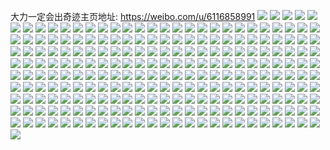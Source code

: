 大力一定会出奇迹主页地址: https://weibo.com/u/6116858991 
![](https://wx4.sinaimg.cn/mw2000/006FXIrZly1h905myhyk2j30u0140jz3.jpg) 
![](https://wx4.sinaimg.cn/mw2000/006FXIrZly1h8wh5n0oxgj30u0140gro.jpg) 
![](https://wx4.sinaimg.cn/mw2000/006FXIrZly1h8iuwbwe6gj30u00ynq7d.jpg) 
![](https://wx4.sinaimg.cn/mw2000/006FXIrZly1h88ftl4b61j31400u0gre.jpg) 
![](https://wx4.sinaimg.cn/mw2000/006FXIrZly1h6uowlhsixj30u0140nap.jpg) 
![](https://wx4.sinaimg.cn/mw2000/006FXIrZly1h6uowlv30gj30u0140drx.jpg) 
![](https://wx4.sinaimg.cn/mw2000/006FXIrZly1h6uowl4fu1j30u0140n8u.jpg) 
![](https://wx4.sinaimg.cn/mw2000/006FXIrZly1h6uowm6zq4j30u0140wre.jpg) 
![](https://wx4.sinaimg.cn/mw2000/006FXIrZly1h6uowmia3ij30u01440uu.jpg) 
![](https://wx4.sinaimg.cn/mw2000/006FXIrZly1h65a0d1bbcj30u0140aed.jpg) 
![](https://wx4.sinaimg.cn/mw2000/006FXIrZly1h592ge1dohj30u0140ah1.jpg) 
![](https://wx4.sinaimg.cn/mw2000/006FXIrZly1h592geh9frj30u00u0dlo.jpg) 
![](https://wx4.sinaimg.cn/mw2000/006FXIrZly1h592gerykjj30u0140n1g.jpg) 
![](https://wx4.sinaimg.cn/mw2000/006FXIrZly1h56jgbpaiwj30u01sygtx.jpg) 
![](https://wx4.sinaimg.cn/mw2000/006FXIrZly1h56jgf7co3j30u01sy49b.jpg) 
![](https://wx4.sinaimg.cn/mw2000/006FXIrZly1h3z811i8i2j31400u012e.jpg) 
![](https://wx4.sinaimg.cn/mw2000/006FXIrZly1h3z811qkt1j30u01hcwny.jpg) 
![](https://wx4.sinaimg.cn/mw2000/006FXIrZly1h3z8118ud4j30u01hcqc7.jpg) 
![](https://wx4.sinaimg.cn/mw2000/006FXIrZly1h3z8121oelj30u01hcguo.jpg) 
![](https://wx4.sinaimg.cn/mw2000/006FXIrZly1h3bd47m8jnj30sg3r4awv.jpg) 
![](https://wx4.sinaimg.cn/mw2000/006FXIrZly1h3bd49juxrj30sg47phdt.jpg) 
![](https://wx4.sinaimg.cn/mw2000/006FXIrZly1h3bd4bt6tjj30sg4wp1kx.jpg) 
![](https://wx4.sinaimg.cn/mw2000/006FXIrZly1h3bd4dv5g2j30sg7dh4qq.jpg) 
![](https://wx4.sinaimg.cn/mw2000/006FXIrZly1h29do72klyj30u0158wld.jpg) 
![](https://wx4.sinaimg.cn/mw2000/006FXIrZly1h29do7dkh2j30u014044h.jpg) 
![](https://wx4.sinaimg.cn/mw2000/006FXIrZly1h1jxk4uf5kj30u014044m.jpg) 
![](https://wx4.sinaimg.cn/mw2000/006FXIrZly1h1jxk5b91lj30u0140jwr.jpg) 
![](https://wx4.sinaimg.cn/mw2000/006FXIrZly1h1hij8o7ctj30u0140tcd.jpg) 
![](https://wx4.sinaimg.cn/mw2000/006FXIrZly1h1cwetmd0qj30u0140doh.jpg) 
![](https://wx4.sinaimg.cn/mw2000/006FXIrZly1h13qunw240j311i0u0aih.jpg) 
![](https://wx4.sinaimg.cn/mw2000/006FXIrZly1h13qw8u9mjj311i0u011o.jpg) 
![](https://wx4.sinaimg.cn/mw2000/006FXIrZly1h13quqbf91j30u011in40.jpg) 
![](https://wx4.sinaimg.cn/mw2000/006FXIrZly1h13quol2o8j311i0u0ti7.jpg) 
![](https://wx4.sinaimg.cn/mw2000/006FXIrZly1h13hkhkn6lj31sy0u0k26.jpg) 
![](https://wx4.sinaimg.cn/mw2000/006FXIrZly1gzww4omjx7j30u00u0agc.jpg) 
![](https://wx4.sinaimg.cn/mw2000/006FXIrZly1gz1uxnpo7mj33402c0u0x.jpg) 
![](https://wx4.sinaimg.cn/mw2000/006FXIrZly1gyya3jstd6j31wu2jtb2a.jpg) 
![](https://wx4.sinaimg.cn/mw2000/006FXIrZly1gyya3mp3k9j32c0340x6r.jpg) 
![](https://wx4.sinaimg.cn/mw2000/006FXIrZly1gyya3o0u2oj32c0340hdu.jpg) 
![](https://wx4.sinaimg.cn/mw2000/006FXIrZly1gyya3iejruj32c03404qq.jpg) 
![](https://wx4.sinaimg.cn/mw2000/006FXIrZly1gytrnyadh0j32c0340e84.jpg) 
![](https://wx4.sinaimg.cn/mw2000/006FXIrZly1gytrnugu9xj32c03407wi.jpg) 
![](https://wx4.sinaimg.cn/mw2000/006FXIrZly1gyr8gv5upoj31kw2dcb29.jpg) 
![](https://wx4.sinaimg.cn/mw2000/006FXIrZly1gxs5z204qij32c0340kjm.jpg) 
![](https://wx4.sinaimg.cn/mw2000/006FXIrZly1gxs5z2ddy0j30zj1bedrq.jpg) 
![](https://wx4.sinaimg.cn/mw2000/006FXIrZly1gxj9kbr1k4j32c0340kjn.jpg) 
![](https://wx4.sinaimg.cn/mw2000/006FXIrZly1gxj9ke0e65j33402c0hdw.jpg) 
![](https://wx4.sinaimg.cn/mw2000/006FXIrZly1gx61xkhnzmj30u00u0tkc.jpg) 
![](https://wx4.sinaimg.cn/mw2000/006FXIrZly1gx61xl3qa0j30u00u0ds1.jpg) 
![](https://wx4.sinaimg.cn/mw2000/006FXIrZly1gx61xliafqj30u00u0qb6.jpg) 
![](https://wx4.sinaimg.cn/mw2000/006FXIrZly1gwyc721nbzj32c0340kjl.jpg) 
![](https://wx4.sinaimg.cn/mw2000/006FXIrZly1gwtsk6n0mnj322o340hdu.jpg) 
![](https://wx4.sinaimg.cn/mw2000/006FXIrZly1gwtsk8yoakj322o340b2b.jpg) 
![](https://wx4.sinaimg.cn/mw2000/006FXIrZly1gw93na3pr7j32c0340e85.jpg) 
![](https://wx4.sinaimg.cn/mw2000/006FXIrZly1gw93nbk3hrj32c02c0u0x.jpg) 
![](https://wx4.sinaimg.cn/mw2000/006FXIrZly1gw93nds4ucj32c03404qr.jpg) 
![](https://wx4.sinaimg.cn/mw2000/006FXIrZly1gw93ngdkp3j32c02c0hdv.jpg) 
![](https://wx4.sinaimg.cn/mw2000/006FXIrZly1gw93not080j32c02c0e81.jpg) 
![](https://wx4.sinaimg.cn/mw2000/006FXIrZly1gw93nnnsxfj32c0340hdy.jpg) 
![](https://wx4.sinaimg.cn/mw2000/006FXIrZly1gv734qopbtj61yj1yjqv602.jpg) 
![](https://wx4.sinaimg.cn/mw2000/006FXIrZly1gv734ta66mj32c02c04qs.jpg) 
![](https://wx4.sinaimg.cn/mw2000/006FXIrZly1gv7350ybxnj61uc1uce8202.jpg) 
![](https://wx4.sinaimg.cn/mw2000/006FXIrZly1gv735gv95xj62c03407wk02.jpg) 
![](https://wx4.sinaimg.cn/mw2000/006FXIrZly1gv734xgnswj62c02c01ky02.jpg) 
![](https://wx4.sinaimg.cn/mw2000/006FXIrZly1gv734v0j5jj62c0340e8102.jpg) 
![](https://wx4.sinaimg.cn/mw2000/006FXIrZly1gv7354iws7j63402c0x6q02.jpg) 
![](https://wx4.sinaimg.cn/mw2000/006FXIrZly1gv7355to0sj62c02c07wi02.jpg) 
![](https://wx4.sinaimg.cn/mw2000/006FXIrZly1gv735c7k7tj32c02c0hdu.jpg) 
![](https://wx4.sinaimg.cn/mw2000/006FXIrZly1gv7357zyhwj32c02c0qv5.jpg) 
![](https://wx4.sinaimg.cn/mw2000/006FXIrZly1gv735ew4vjj62c03407wj02.jpg) 
![](https://wx4.sinaimg.cn/mw2000/006FXIrZly1gv7359jek0j32c02c01ky.jpg) 
![](https://wx4.sinaimg.cn/mw2000/006FXIrZly1gu5x96ipugj32c0340u0z.jpg) 
![](https://wx4.sinaimg.cn/mw2000/006FXIrZly1gu5x8y9huvj32c02c0npd.jpg) 
![](https://wx4.sinaimg.cn/mw2000/006FXIrZly1gs974yynpxj32c03401l6.jpg) 
![](https://wx4.sinaimg.cn/mw2000/006FXIrZly1gs974tsfhbj32c03407wp.jpg) 
![](https://wx4.sinaimg.cn/mw2000/006FXIrZly1gs8pinlg2oj32c0340he0.jpg) 
![](https://wx4.sinaimg.cn/mw2000/006FXIrZly1gs7fkc0hwlj31400u010n.jpg) 
![](https://wx4.sinaimg.cn/mw2000/006FXIrZly1gs7fkd6xl6j31400u0150.jpg) 
![](https://wx4.sinaimg.cn/mw2000/006FXIrZly1gs7fkco0dhj30u0140gxj.jpg) 
![](https://wx4.sinaimg.cn/mw2000/006FXIrZly1gs7fkehor6j30u0140qat.jpg) 
![](https://wx4.sinaimg.cn/mw2000/006FXIrZly1gs7fkdzclzj31400u07hv.jpg) 
![](https://wx4.sinaimg.cn/mw2000/006FXIrZly1gs7fkhaasbj31900u0gvj.jpg) 
![](https://wx4.sinaimg.cn/mw2000/006FXIrZly1gs7fkga73hj30u0140tjd.jpg) 
![](https://wx4.sinaimg.cn/mw2000/006FXIrZly1gs7fkfr3c5j30u01404a2.jpg) 
![](https://wx4.sinaimg.cn/mw2000/006FXIrZly1gs7fkf64f7j30u0140alg.jpg) 
![](https://wx4.sinaimg.cn/mw2000/006FXIrZly1gs1sfsmw3uj32c0340npf.jpg) 
![](https://wx4.sinaimg.cn/mw2000/006FXIrZly1gs1sfwecrxj32c0340qv6.jpg) 
![](https://wx4.sinaimg.cn/mw2000/006FXIrZly1gs1sg0n6tgj323c2si4qr.jpg) 
![](https://wx4.sinaimg.cn/mw2000/006FXIrZly1grokl32p2qj30u014078p.jpg) 
![](https://wx4.sinaimg.cn/mw2000/006FXIrZly1grntzed1k6j30u00u07cb.jpg) 
![](https://wx4.sinaimg.cn/mw2000/006FXIrZly1grntzfb5h4j30u00u0wo4.jpg) 
![](https://wx4.sinaimg.cn/mw2000/006FXIrZly1gri20epbrjj32c02c0x44.jpg) 
![](https://wx4.sinaimg.cn/mw2000/006FXIrZly1gr4xd8q84cj31kw2d7npi.jpg) 
![](https://wx4.sinaimg.cn/mw2000/006FXIrZly1gr4xdaq98oj31kw2d7npi.jpg) 
![](https://wx4.sinaimg.cn/mw2000/006FXIrZly1gr4xd6ru3ij32d71kwqva.jpg) 
![](https://wx4.sinaimg.cn/mw2000/006FXIrZly1gr4xdd3jqlj31kw2d7qva.jpg) 
![](https://wx4.sinaimg.cn/mw2000/006FXIrZly1gr4xdegz6uj31kw2dcx6r.jpg) 
![](https://wx4.sinaimg.cn/mw2000/006FXIrZly1gr4xdgejsoj31sg2ds4qs.jpg) 
![](https://wx4.sinaimg.cn/mw2000/006FXIrZly1gr1o2yjb0ij31kw2d7x6t.jpg) 
![](https://wx4.sinaimg.cn/mw2000/006FXIrZly1gqxav1gmsoj32d71kw1l3.jpg) 
![](https://wx4.sinaimg.cn/mw2000/006FXIrZly1gqxaux2bogj32d71kwb2f.jpg) 
![](https://wx4.sinaimg.cn/mw2000/006FXIrZly1gqpbdab85zj32c02c0hat.jpg) 
![](https://wx4.sinaimg.cn/mw2000/006FXIrZly1gqpbd1s5yjj31sg2ds1l0.jpg) 
![](https://wx4.sinaimg.cn/mw2000/006FXIrZly1gqpbd7tsucj32c02c04qp.jpg) 
![](https://wx4.sinaimg.cn/mw2000/006FXIrZly1gqpbd5c5k5j31sg2ds1l0.jpg) 
![](https://wx4.sinaimg.cn/mw2000/006FXIrZly1gqpbcxkkl5j32c0340kjm.jpg) 
![](https://wx4.sinaimg.cn/mw2000/006FXIrZly1gqlqd9e0ajj32c02c0b29.jpg) 
![](https://wx4.sinaimg.cn/mw2000/006FXIrZly1gqkn3a4toij32bu2bu7wh.jpg) 
![](https://wx4.sinaimg.cn/mw2000/006FXIrZly1gq7u31hrr0j30q90q9qce.jpg) 
![](https://wx4.sinaimg.cn/mw2000/006FXIrZly1gq7u342lmyj32c0340u10.jpg) 
![](https://wx4.sinaimg.cn/mw2000/006FXIrZly1gq7u37m5o9j32c02c0qv5.jpg) 
![](https://wx4.sinaimg.cn/mw2000/006FXIrZly1gq7u3bilm8j32c03401kz.jpg) 
![](https://wx4.sinaimg.cn/mw2000/006FXIrZly1gq7u3dyew0j32c03404qs.jpg) 
![](https://wx4.sinaimg.cn/mw2000/006FXIrZly1gq7u3fs8zpj33402c04qr.jpg) 
![](https://wx4.sinaimg.cn/mw2000/006FXIrZly1gpsta1wssvj32ds1sgqv5.jpg) 
![](https://wx4.sinaimg.cn/mw2000/006FXIrZly1gpsta415vij32c0340u0x.jpg) 
![](https://wx4.sinaimg.cn/mw2000/006FXIrZly1gpsta2wudqj32c02c0kf2.jpg) 
![](https://wx4.sinaimg.cn/mw2000/006FXIrZly1gpn185u7j9j32c03404qq.jpg) 
![](https://wx4.sinaimg.cn/mw2000/006FXIrZly1gp0pzlnvj0j31ho1v37tv.jpg) 
![](https://wx4.sinaimg.cn/mw2000/006FXIrZly1go7nbdflwvj30ux13lguq.jpg) 
![](https://wx4.sinaimg.cn/mw2000/006FXIrZly1gnitkxkk4ij32dc1kwh6q.jpg) 
![](https://wx4.sinaimg.cn/mw2000/006FXIrZly1gnitky4vl5j32dc1kwttv.jpg) 
![](https://wx4.sinaimg.cn/mw2000/006FXIrZly1gn4cnkfufaj30vc15swy4.jpg) 
![](https://wx4.sinaimg.cn/mw2000/006FXIrZly1gn4cnk5o0pj30vc15s1bz.jpg) 
![](https://wx4.sinaimg.cn/mw2000/006FXIrZly1gn4cnksxpej30vc15s4qq.jpg) 
![](https://wx4.sinaimg.cn/mw2000/006FXIrZly1gn4cnlbf8kj30vc15shdu.jpg) 
![](https://wx4.sinaimg.cn/mw2000/006FXIrZly1gn4cnm4cqsj32c03407wi.jpg) 
![](https://wx4.sinaimg.cn/mw2000/006FXIrZly1gn4cnn5ubgj32c0340b2a.jpg) 
![](https://wx4.sinaimg.cn/mw2000/006FXIrZly1gmt08pklwxj30u013ydlb.jpg) 
![](https://wx4.sinaimg.cn/mw2000/006FXIrZly1gme7z21zv7j31sg2dsb29.jpg) 
![](https://wx4.sinaimg.cn/mw2000/006FXIrZly1gmbn1wey3ej30u01400yb.jpg) 
![](https://wx4.sinaimg.cn/mw2000/006FXIrZly1gmbn1x9d5gj30u014043w.jpg) 
![](https://wx4.sinaimg.cn/mw2000/006FXIrZly1gmbn1yegcgj30u01400z3.jpg) 
![](https://wx4.sinaimg.cn/mw2000/006FXIrZly1gm07eandecj30u013y7bb.jpg) 
![](https://wx4.sinaimg.cn/mw2000/006FXIrZly1gm073d60g6j30u0140n6e.jpg) 
![](https://wx4.sinaimg.cn/mw2000/006FXIrZly1gm073bxwcjj30u0140tgs.jpg) 
![](https://wx4.sinaimg.cn/mw2000/006FXIrZly1glwdrbi9isj32c0340u11.jpg) 
![](https://wx4.sinaimg.cn/mw2000/006FXIrZly1glq17u8n3fj30u00u0n4o.jpg) 
![](https://wx4.sinaimg.cn/mw2000/006FXIrZly1glq17uqky1j30u00u00zq.jpg) 
![](https://wx4.sinaimg.cn/mw2000/006FXIrZly1gllz2b3z9rj30u00u07fa.jpg) 
![](https://wx4.sinaimg.cn/mw2000/006FXIrZly1gllz29zb88j30u00u0ne8.jpg) 
![](https://wx4.sinaimg.cn/mw2000/006FXIrZly1glj51f5vhrj30u0140akr.jpg) 
![](https://wx4.sinaimg.cn/mw2000/006FXIrZly1glj51fjykqj30u00u07cy.jpg) 
![](https://wx4.sinaimg.cn/mw2000/006FXIrZly1glj51go4k8j31400u0wpo.jpg) 
![](https://wx4.sinaimg.cn/mw2000/006FXIrZly1glj51g1fdkj30u00u0dnh.jpg) 
![](https://wx4.sinaimg.cn/mw2000/006FXIrZly1glj51gzlzoj30u00u048q.jpg) 
![](https://wx4.sinaimg.cn/mw2000/006FXIrZly1glj51hneyrj30u01407g3.jpg) 
![](https://wx4.sinaimg.cn/mw2000/006FXIrZly1glj51i05qzj30u0140qd5.jpg) 
![](https://wx4.sinaimg.cn/mw2000/006FXIrZly1glj51ie53nj30u0140n76.jpg) 
![](https://wx4.sinaimg.cn/mw2000/006FXIrZly1glj51iv0nkj30u0140dpc.jpg) 
![](https://wx4.sinaimg.cn/mw2000/006FXIrZly1glj51j95hij30u00u0n2u.jpg) 
![](https://wx4.sinaimg.cn/mw2000/006FXIrZly1glj51jmbw8j30u0140130.jpg) 
![](https://wx4.sinaimg.cn/mw2000/006FXIrZly1glj51k4m4oj30u0140tlb.jpg) 
![](https://wx4.sinaimg.cn/mw2000/006FXIrZly1glj51kkjruj30u0140an0.jpg) 
![](https://wx4.sinaimg.cn/mw2000/006FXIrZly1glj51pdvtgj30u0140n9h.jpg) 
![](https://wx4.sinaimg.cn/mw2000/006FXIrZly1glj51q3vdqj30u0140n5r.jpg) 
![](https://wx4.sinaimg.cn/mw2000/006FXIrZly1glj51qtvi2j31400u0tj3.jpg) 
![](https://wx4.sinaimg.cn/mw2000/006FXIrZly1gl7lvnpmjxj30u013yn5v.jpg) 
![](https://wx4.sinaimg.cn/mw2000/006FXIrZly1gl7lvo265tj30u00u0n6f.jpg) 
![](https://wx4.sinaimg.cn/mw2000/006FXIrZly1gl7lvoi4g2j30u0140tis.jpg) 
![](https://wx4.sinaimg.cn/mw2000/006FXIrZly1gkwq4poz2uj30u00u0dnu.jpg) 
![](https://wx4.sinaimg.cn/mw2000/006FXIrZly1gkwq4rfd2kj30u00u043n.jpg) 
![](https://wx4.sinaimg.cn/mw2000/006FXIrZly1gkwq4rr8gmj30u01407au.jpg) 
![](https://wx4.sinaimg.cn/mw2000/006FXIrZly1gkwq4s2x77j30u00u0jww.jpg) 
![](https://wx4.sinaimg.cn/mw2000/006FXIrZly1gkwq4q4gkmj30u01407eg.jpg) 
![](https://wx4.sinaimg.cn/mw2000/006FXIrZly1gkq4xv5wykj31sy0u0qun.jpg) 
![](https://wx4.sinaimg.cn/mw2000/006FXIrZly1gknw2qofixj30u0140gsi.jpg) 
![](https://wx4.sinaimg.cn/mw2000/006FXIrZly1gklc3dl6nxj30u00u07b1.jpg) 
![](https://wx4.sinaimg.cn/mw2000/006FXIrZly1gki0l8hztpj30u0140n6d.jpg) 
![](https://wx4.sinaimg.cn/mw2000/006FXIrZly1gk8j020szqj30u00u0aon.jpg) 
![](https://wx4.sinaimg.cn/mw2000/006FXIrZly1gk600wn6qwj31sg2dshdt.jpg) 
![](https://wx4.sinaimg.cn/mw2000/006FXIrZly1gk600x4u0mj31sg2dsnnd.jpg) 
![](https://wx4.sinaimg.cn/mw2000/006FXIrZly1gk600w1h63j31sg2dshdt.jpg) 
![](https://wx4.sinaimg.cn/mw2000/006FXIrZly1gjznhnkt9pj30ku112whx.jpg) 
![](https://wx4.sinaimg.cn/mw2000/006FXIrZly1gjznhn2tydj30ku112wht.jpg) 
![](https://wx4.sinaimg.cn/mw2000/006FXIrZly1gjz4rbvc9ej30u0140wph.jpg) 
![](https://wx4.sinaimg.cn/mw2000/006FXIrZly1gjz4iioar9j30u0140dl1.jpg) 
![](https://wx4.sinaimg.cn/mw2000/006FXIrZly1gjz4ilz7crj30u013y101.jpg) 
![](https://wx4.sinaimg.cn/mw2000/006FXIrZly1gjz52wmeosj30u00u0n5o.jpg) 
![](https://wx4.sinaimg.cn/mw2000/006FXIrZly1gjz52x5cibj30u00u0dlg.jpg) 
![](https://wx4.sinaimg.cn/mw2000/006FXIrZly1gjz52xv5thj30u00u0q8d.jpg) 
![](https://wx4.sinaimg.cn/mw2000/006FXIrZly1gjz53c5782j30u01407ga.jpg) 
![](https://wx4.sinaimg.cn/mw2000/006FXIrZly1gjz53eo8uhj30u00u0afb.jpg) 
![](https://wx4.sinaimg.cn/mw2000/006FXIrZly1gjz53dty9dj30u00u0q96.jpg) 
![](https://wx4.sinaimg.cn/mw2000/006FXIrZly1gjlmvunekcj30u00u0dme.jpg) 
![](https://wx4.sinaimg.cn/mw2000/006FXIrZly1gjgt6bmgtwj30u013z7gu.jpg) 
![](https://wx4.sinaimg.cn/mw2000/006FXIrZly1gisbdz2yqzj30u011ids0.jpg) 
![](https://wx4.sinaimg.cn/mw2000/006FXIrZly1gisbdzn06qj30u011idqv.jpg) 
![](https://wx4.sinaimg.cn/mw2000/006FXIrZly1gidc2yzu5hj30u013zdq8.jpg) 
![](https://wx4.sinaimg.cn/mw2000/006FXIrZly1gi337taum0j31s32dcav1.jpg) 
![](https://wx4.sinaimg.cn/mw2000/006FXIrZly1ghoy55oe4qj32c0340u0y.jpg) 
![](https://wx4.sinaimg.cn/mw2000/006FXIrZly1ghoy6a84n8j32c02c0nn9.jpg) 
![](https://wx4.sinaimg.cn/mw2000/006FXIrZly1ghoy57dfc7j32c03407wi.jpg) 
![](https://wx4.sinaimg.cn/mw2000/006FXIrZly1ghelobt78kj316q1kw7ja.jpg) 
![](https://wx4.sinaimg.cn/mw2000/006FXIrZly1gh9w54roxcj31sg2ds1kx.jpg) 
![](https://wx4.sinaimg.cn/mw2000/006FXIrZly1gh9w53tgl4j31sg2ds1kx.jpg) 
![](https://wx4.sinaimg.cn/mw2000/006FXIrZly1gh6uaemwhnj32c02c0u0y.jpg) 
![](https://wx4.sinaimg.cn/mw2000/006FXIrZly1gh6uaknrjij32c03401ky.jpg) 
![](https://wx4.sinaimg.cn/mw2000/006FXIrZly1gh6uacykkxj32c0340e83.jpg) 
![](https://wx4.sinaimg.cn/mw2000/006FXIrZly1gh6uaa7wkbj32c03407wi.jpg) 
![](https://wx4.sinaimg.cn/mw2000/006FXIrZly1gh6uafssm8j32c02c0x4x.jpg) 
![](https://wx4.sinaimg.cn/mw2000/006FXIrZly1gh6ua85c20j32c0340kjm.jpg) 
![](https://wx4.sinaimg.cn/mw2000/006FXIrZly1gh6uaho2o9j32c03407wj.jpg) 
![](https://wx4.sinaimg.cn/mw2000/006FXIrZly1gh6uaixwxxj32c02c0kbk.jpg) 
![](https://wx4.sinaimg.cn/mw2000/006FXIrZly1gh6uam5xiij32c02c0e4v.jpg) 
![](https://wx4.sinaimg.cn/mw2000/006FXIrZly1gh6uanm2m6j32c02c0kfr.jpg) 
![](https://wx4.sinaimg.cn/mw2000/006FXIrZly1gh6uatzhqlj32c02c01kx.jpg) 
![](https://wx4.sinaimg.cn/mw2000/006FXIrZly1gh6uaospq8j32c0340x6p.jpg) 
![](https://wx4.sinaimg.cn/mw2000/006FXIrZly1gh6uaq5ucbj32sq1qx1ky.jpg) 
![](https://wx4.sinaimg.cn/mw2000/006FXIrZly1gh6uas6o92j32c03401kx.jpg) 
![](https://wx4.sinaimg.cn/mw2000/006FXIrZly1gh6uaqvm1jj30u014015l.jpg) 
![](https://wx4.sinaimg.cn/mw2000/006FXIrZly1ggrqy2z9dij316q1kwk2e.jpg) 
![](https://wx4.sinaimg.cn/mw2000/006FXIrZly1gglu84fuivj30u013y7c7.jpg) 
![](https://wx4.sinaimg.cn/mw2000/006FXIrZly1ggfavgzpiqj31sg2dsx39.jpg) 
![](https://wx4.sinaimg.cn/mw2000/006FXIrZly1gg243oad37j32c0340u0x.jpg) 
![](https://wx4.sinaimg.cn/mw2000/006FXIrZly1gg243lb2b2j32c03401ky.jpg) 
![](https://wx4.sinaimg.cn/mw2000/006FXIrZly1gft9jqym81j30u011i49s.jpg) 
![](https://wx4.sinaimg.cn/mw2000/006FXIrZly1gft9i6z2x2j30u00u0jw2.jpg) 
![](https://wx4.sinaimg.cn/mw2000/006FXIrZly1gfc065cw0nj30u0140496.jpg) 
![](https://wx4.sinaimg.cn/mw2000/006FXIrZly1gf89zdz8s3j30u00u043i.jpg) 
![](https://wx4.sinaimg.cn/mw2000/006FXIrZly1gf89zedzeej30u013yqay.jpg) 
![](https://wx4.sinaimg.cn/mw2000/006FXIrZly1geof2s58k0j31400u0dl4.jpg) 
![](https://wx4.sinaimg.cn/mw2000/006FXIrZly1gec2i6x2vfj32c0340e82.jpg) 
![](https://wx4.sinaimg.cn/mw2000/006FXIrZly1gec2i82bj8j32c03404qq.jpg) 
![](https://wx4.sinaimg.cn/mw2000/006FXIrZly1gec2ia3kzbj32c0340kjm.jpg) 
![](https://wx4.sinaimg.cn/mw2000/006FXIrZly1gec2ibfgi4j32c0340e82.jpg) 
![](https://wx4.sinaimg.cn/mw2000/006FXIrZly1gec2icvvp6j31sg2ds1kx.jpg) 
![](https://wx4.sinaimg.cn/mw2000/006FXIrZly1gec2ie3knkj32c0340u0y.jpg) 
![](https://wx4.sinaimg.cn/mw2000/006FXIrZly1ge8oudbwkwj32c02c0b2a.jpg) 
![](https://wx4.sinaimg.cn/mw2000/006FXIrZly1ge8oucgudij32c02c01ky.jpg) 
![](https://wx4.sinaimg.cn/mw2000/006FXIrZly1ge3pq90hvgj31ho1v3npd.jpg) 
